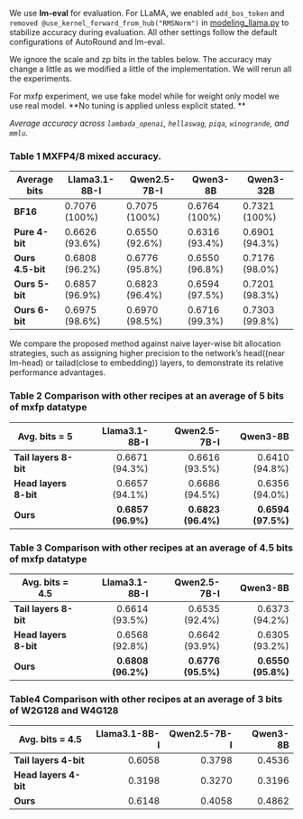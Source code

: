 We use **lm-eval** for evaluation. For LLaMA, we enabled `add_bos_token` and
`removed @use_kernel_forward_from_hub("RMSNorm")`
in [modeling_llama.py](https://github.com/huggingface/transformers/blob/main/src/transformers/models/llama/modeling_llama.py#L52C1-L52C40)
to stabilize accuracy during evaluation. All other settings follow the default configurations of AutoRound and lm-eval.

We ignore the scale and zp bits in the tables below. The accuracy may change a little as we modified a little of the
implementation. We will rerun all the experiments.

For mxfp experiment, we use fake model while for weight only model we use real model. **No tuning is applied unless explicit stated.
**

*Average accuracy across `lambada_openai`, `hellaswag`, `piqa`, `winogrande`, and `mmlu`.*

### Table 1 MXFP4/8 mixed accuracy.

| Average bits     | Llama3.1-8B-I  | Qwen2.5-7B-I   | Qwen3-8B       | Qwen3-32B      |
|------------------|----------------|----------------|----------------|----------------|
| **BF16**         | 0.7076 (100%)  | 0.7075 (100%)  | 0.6764 (100%)  | 0.7321 (100%)  |
| **Pure 4-bit**   | 0.6626 (93.6%) | 0.6550 (92.6%) | 0.6316 (93.4%) | 0.6901 (94.3%) |
| **Ours 4.5-bit** | 0.6808 (96.2%) | 0.6776 (95.8%) | 0.6550 (96.8%) | 0.7176 (98.0%) |
| **Ours 5-bit**   | 0.6857 (96.9%) | 0.6823 (96.4%) | 0.6594 (97.5%) | 0.7201 (98.3%) |
| **Ours 6-bit**   | 0.6975 (98.6%) | 0.6970 (98.5%) | 0.6716 (99.3%) | 0.7303 (99.8%) |

We compare the proposed method against naive layer-wise bit allocation strategies, such as assigning higher
precision to the network’s head((near lm-head) or tailad(close to embedding)) layers, to demonstrate its relative
performance advantages.

### Table 2  Comparison with other recipes at an average of 5 bits of mxfp datatype

| Avg. bits = 5         |      Llama3.1-8B-I |       Qwen2.5-7B-I |           Qwen3-8B |
|-----------------------|-------------------:|-------------------:|-------------------:|
| **Tail layers 8-bit** |     0.6671 (94.3%) |     0.6616 (93.5%) |     0.6410 (94.8%) |
| **Head layers 8-bit** |     0.6657 (94.1%) |     0.6686 (94.5%) |     0.6356 (94.0%) |
| **Ours**              | **0.6857 (96.9%)** | **0.6823 (96.4%)** | **0.6594 (97.5%)** |

### Table 3  Comparison with other recipes at an average of 4.5 bits of mxfp datatype

| Avg. bits = 4.5       |      Llama3.1-8B-I |       Qwen2.5-7B-I |           Qwen3-8B |
|-----------------------|-------------------:|-------------------:|-------------------:|
| **Tail layers 8-bit** |     0.6614 (93.5%) |     0.6535 (92.4%) |     0.6373 (94.2%) |
| **Head layers 8-bit** |     0.6568 (92.8%) |     0.6642 (93.9%) |     0.6305 (93.2%) |
| **Ours**              | **0.6808 (96.2%)** | **0.6776 (95.5%)** | **0.6550 (95.8%)** |


### Table4   Comparison with other recipes at an average of 3 bits of W2G128 and W4G128

| Avg. bits = 4.5       | Llama3.1-8B-I | Qwen2.5-7B-I | Qwen3-8B |
|-----------------------|--------------:|-------------:|---------:|
| **Tail layers 4-bit** |        0.6058 |       0.3798 |   0.4536 |
| **Head layers 4-bit** |        0.3198 |       0.3270 |   0.3196 |
| **Ours**              |        0.6148 |       0.4058 |   0.4862 |